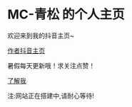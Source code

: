 # MC-青松 的个人主页
<script> 
alert("这里是MC-青松的个人网站,官方只发抖音,其余均盗版! "); </script> 

欢迎来到我的抖音主页~

[作者抖音主页](https://www.douyin.com/user/MS4wLjABAAAADzrBgM9ZRD17uXtBYAy8HaRq2geWDNnDeb8_B13tlpw)

暑假每天更新哦！求关注点赞！

[了解我](https://v.douyin.com/YPDcyXU/)

注:网站正在搭建中,请耐心等待!

